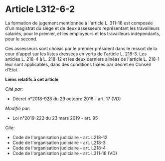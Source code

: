 # Article L312-6-2

La formation de jugement mentionnée à l'article L. 311-16 est composée d'un magistrat du siège et de deux assesseurs
représentant les travailleurs salariés, pour le premier, et les employeurs et les travailleurs indépendants, pour le second.

Ces assesseurs sont choisis par le premier président dans le ressort de la cour d'appel sur les listes dressées en vertu de
l'article L. 218-3. Les articles L. 218-4 à L. 218-12 et les deux derniers alinéas de l'article L. 218-1 leur sont
applicables, dans des conditions fixées par décret en Conseil d'Etat.

**Liens relatifs à cet article**

_Cité par_:

  - Décret n°2018-928 du 29 octobre 2018 - art. 17 (VD)

_Modifié par_:

  - Loi n°2019-222 du 23 mars 2019 - art. 95

_Cite_:

  - Code de l'organisation judiciaire - art. L218-12
  - Code de l'organisation judiciaire - art. L218-3
  - Code de l'organisation judiciaire - art. L218-4
  - Code de l'organisation judiciaire - art. L311-16 (VD)
